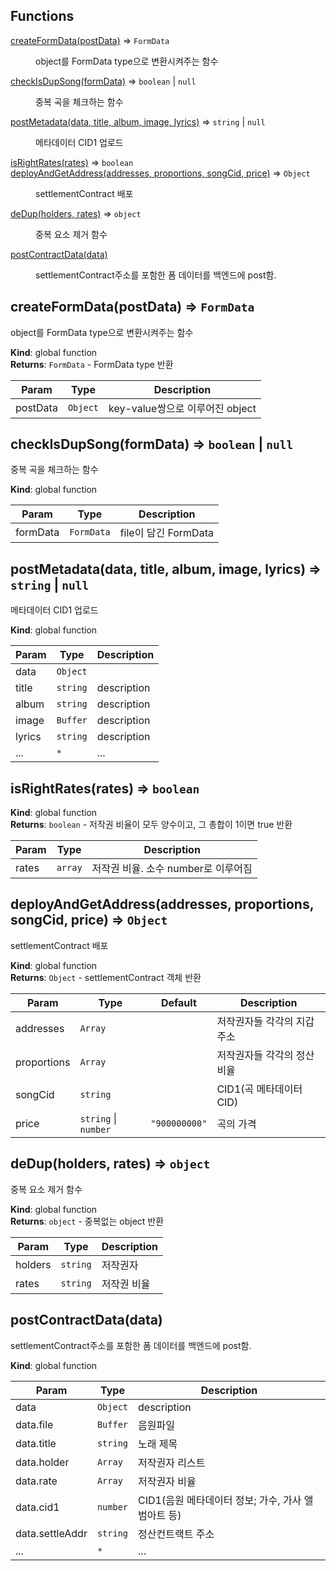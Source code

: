 ## Functions

<dl>
<dt><a href="#createFormData">createFormData(postData)</a> ⇒ <code>FormData</code></dt>
<dd><p>object를 FormData type으로 변환시켜주는 함수</p>
</dd>
<dt><a href="#checkIsDupSong">checkIsDupSong(formData)</a> ⇒ <code>boolean</code> | <code>null</code></dt>
<dd><p>중복 곡을 체크하는 함수</p>
</dd>
<dt><a href="#postMetadata">postMetadata(data, title, album, image, lyrics)</a> ⇒ <code>string</code> | <code>null</code></dt>
<dd><p>메타데이터 CID1 업로드</p>
</dd>
<dt><a href="#isRightRates">isRightRates(rates)</a> ⇒ <code>boolean</code></dt>
<dd></dd>
<dt><a href="#deployAndGetAddress">deployAndGetAddress(addresses, proportions, songCid, price)</a> ⇒ <code>Object</code></dt>
<dd><p>settlementContract 배포</p>
</dd>
<dt><a href="#deDup">deDup(holders, rates)</a> ⇒ <code>object</code></dt>
<dd><p>중복 요소 제거 함수</p>
</dd>
<dt><a href="#postContractData">postContractData(data)</a></dt>
<dd><p>settlementContract주소를 포함한 폼 데이터를 백엔드에 post함.</p>
</dd>
</dl>

<a id="createFormData"></a>

## createFormData(postData) ⇒ <code>FormData</code>

object를 FormData type으로 변환시켜주는 함수

**Kind**: global function  
**Returns**: <code>FormData</code> - FormData type 반환

| Param    | Type                | Description                     |
| -------- | ------------------- | ------------------------------- |
| postData | <code>Object</code> | key-value쌍으로 이루어진 object |

<a id="checkIsDupSong"></a>

## checkIsDupSong(formData) ⇒ <code>boolean</code> \| <code>null</code>

중복 곡을 체크하는 함수

**Kind**: global function

| Param    | Type                  | Description          |
| -------- | --------------------- | -------------------- |
| formData | <code>FormData</code> | file이 담긴 FormData |

<a id="postMetadata"></a>

## postMetadata(data, title, album, image, lyrics) ⇒ <code>string</code> \| <code>null</code>

메타데이터 CID1 업로드

**Kind**: global function

| Param  | Type                | Description |
| ------ | ------------------- | ----------- |
| data   | <code>Object</code> |             |
| title  | <code>string</code> | description |
| album  | <code>string</code> | description |
| image  | <code>Buffer</code> | description |
| lyrics | <code>string</code> | description |
| ...    | <code>\*</code>     | ...         |

<a id="isRightRates"></a>

## isRightRates(rates) ⇒ <code>boolean</code>

**Kind**: global function  
**Returns**: <code>boolean</code> - 저작권 비율이 모두 양수이고, 그 총합이 1이면 true 반환

| Param | Type               | Description                         |
| ----- | ------------------ | ----------------------------------- |
| rates | <code>array</code> | 저작권 비율. 소수 number로 이루어짐 |

<a id="deployAndGetAddress"></a>

## deployAndGetAddress(addresses, proportions, songCid, price) ⇒ <code>Object</code>

settlementContract 배포

**Kind**: global function  
**Returns**: <code>Object</code> - settlementContract 객체 반환

| Param       | Type                                       | Default                            | Description                 |
| ----------- | ------------------------------------------ | ---------------------------------- | --------------------------- |
| addresses   | <code>Array</code>                         |                                    | 저작권자들 각각의 지갑주소  |
| proportions | <code>Array</code>                         |                                    | 저작권자들 각각의 정산 비율 |
| songCid     | <code>string</code>                        |                                    | CID1(곡 메타데이터 CID)     |
| price       | <code>string</code> \| <code>number</code> | <code>&quot;900000000&quot;</code> | 곡의 가격                   |

<a id="deDup"></a>

## deDup(holders, rates) ⇒ <code>object</code>

중복 요소 제거 함수

**Kind**: global function  
**Returns**: <code>object</code> - 중복없는 object 반환

| Param   | Type                | Description |
| ------- | ------------------- | ----------- |
| holders | <code>string</code> | 저작권자    |
| rates   | <code>string</code> | 저작권 비율 |

<a id="postContractData"></a>

## postContractData(data)

settlementContract주소를 포함한 폼 데이터를 백엔드에 post함.

**Kind**: global function

| Param           | Type                | Description                                        |
| --------------- | ------------------- | -------------------------------------------------- |
| data            | <code>Object</code> | description                                        |
| data.file       | <code>Buffer</code> | 음원파일                                           |
| data.title      | <code>string</code> | 노래 제목                                          |
| data.holder     | <code>Array</code>  | 저작권자 리스트                                    |
| data.rate       | <code>Array</code>  | 저작권자 비율                                      |
| data.cid1       | <code>number</code> | CID1(음원 메타데이터 정보; 가수, 가사 앨범아트 등) |
| data.settleAddr | <code>string</code> | 정산컨트랙트 주소                                  |
| ...             | <code>\*</code>     | ...                                                |
